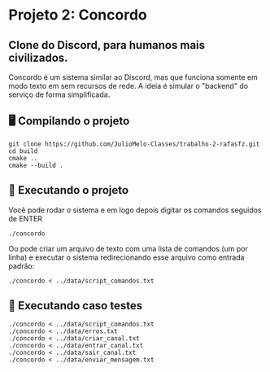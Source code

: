 # Projeto 2: Concordo
## Clone do Discord, para humanos mais civilizados.

Concordo é um sistema similar ao Discord, mas que funciona somente em modo texto em sem recursos de rede. A ideia é simular o "backend" do serviço de forma simplificada.


## 🖥️ Compilando o projeto

```console
git clone https://github.com/JulioMelo-Classes/trabalho-2-rafasfz.git
cd build
cmake ..
cmake --build .
```

## 🤖 Executando o projeto
Você pode rodar o sistema e em logo depois digitar os comandos seguidos de ENTER
```console
./concordo
```

Ou pode criar um arquivo de texto com uma lista de comandos (um por linha) e executar o sistema redirecionando esse arquivo como entrada padrão:
```console
./concordo < ../data/script_comandos.txt
```

## 🤖 Executando caso testes
```console
./concordo < ../data/script_comandos.txt
./concordo < ../data/erros.txt
./concordo < ../data/criar_canal.txt
./concordo < ../data/entrar_canal.txt
./concordo < ../data/sair_canal.txt
./concordo < ../data/enviar_mensagem.txt
```
